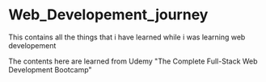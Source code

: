 # Web_Developement_journey
This contains all the things that i have learned while i was learning web developement

The contents here are learned from Udemy "The Complete Full-Stack Web Development Bootcamp"